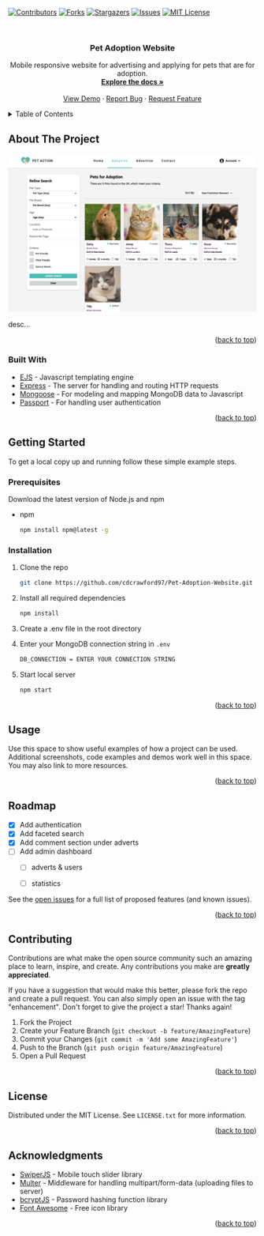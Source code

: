 <div id="top"></div>

[![Contributors][contributors-shield]][contributors-url]
[![Forks][forks-shield]][forks-url]
[![Stargazers][stars-shield]][stars-url]
[![Issues][issues-shield]][issues-url]
[![MIT License][license-shield]][license-url]



<!-- PROJECT LOGO -->
<br />
<div align="center">
<h3 align="center">Pet Adoption Website</h3>

  <p align="center">
    Mobile responsive website for advertising and applying for pets that are for adoption.
    <br />
    <a href="https://github.com/cdcrawford97/Pet-Adoption-Website"><strong>Explore the docs »</strong></a>
    <br />
    <br />
    <a href="https://github.com/cdcrawford97/Pet-Adoption-Website">View Demo</a>
    ·
    <a href="https://github.com/cdcrawford97/Pet-Adoption-Website/issues">Report Bug</a>
    ·
    <a href="https://github.com/cdcrawford97/Pet-Adoption-Website/issues">Request Feature</a>
  </p>
</div>



<!-- TABLE OF CONTENTS -->
<details>
  <summary>Table of Contents</summary>
  <ol>
    <li>
      <a href="#about-the-project">About The Project</a>
      <ul>
        <li><a href="#built-with">Built With</a></li>
      </ul>
    </li>
    <li>
      <a href="#getting-started">Getting Started</a>
      <ul>
        <li><a href="#prerequisites">Prerequisites</a></li>
        <li><a href="#installation">Installation</a></li>
      </ul>
    </li>
    <li><a href="#usage">Usage</a></li>
    <li><a href="#roadmap">Roadmap</a></li>
    <li><a href="#contributing">Contributing</a></li>
    <li><a href="#license">License</a></li>
    <li><a href="#acknowledgments">Acknowledgments</a></li>
  </ol>
</details>



<!-- ABOUT THE PROJECT -->
## About The Project

[![Adoption Search Page][product-screenshot]](https://example.com)

desc...

<p align="right">(<a href="#top">back to top</a>)</p>



### Built With

* [EJS](https://ejs.co/) - Javascript templating engine
* [Express](https://expressjs.com/) - The server for handling and routing HTTP requests
* [Mongoose](https://mongoosejs.com/docs/) - For modeling and mapping MongoDB data to Javascript
* [Passport](https://www.passportjs.org/) - For handling user authentication


<p align="right">(<a href="#top">back to top</a>)</p>



<!-- GETTING STARTED -->
## Getting Started

To get a local copy up and running follow these simple example steps.

### Prerequisites

Download the latest version of Node.js and npm
* npm
  ```sh
  npm install npm@latest -g
  ```

### Installation

1. Clone the repo
   ```sh
   git clone https://github.com/cdcrawford97/Pet-Adoption-Website.git
   ```
2. Install all required dependencies
   ```sh
   npm install
   ```
3. Create a .env file in the root directory

4. Enter your MongoDB connection string in `.env`
   ```sh
   DB_CONNECTION = ENTER YOUR CONNECTION STRING
   ```
5. Start local server
   ```sh
   npm start
   ```

<p align="right">(<a href="#top">back to top</a>)</p>



<!-- USAGE EXAMPLES -->
## Usage

Use this space to show useful examples of how a project can be used. Additional screenshots, code examples and demos work well in this space. You may also link to more resources.


<p align="right">(<a href="#top">back to top</a>)</p>


<!-- ROADMAP -->
## Roadmap

- [x] Add authentication
- [x] Add faceted search
- [x] Add comment section under adverts
- [ ] Add admin dashboard
    - [ ] adverts & users
    - [ ] statistics


See the [open issues](https://github.com/cdcrawford97/Pet-Adoption-Website/issues) for a full list of proposed features (and known issues).

<p align="right">(<a href="#top">back to top</a>)</p>



<!-- CONTRIBUTING -->
## Contributing

Contributions are what make the open source community such an amazing place to learn, inspire, and create. Any contributions you make are **greatly appreciated**.

If you have a suggestion that would make this better, please fork the repo and create a pull request. You can also simply open an issue with the tag "enhancement".
Don't forget to give the project a star! Thanks again!

1. Fork the Project
2. Create your Feature Branch (`git checkout -b feature/AmazingFeature`)
3. Commit your Changes (`git commit -m 'Add some AmazingFeature'`)
4. Push to the Branch (`git push origin feature/AmazingFeature`)
5. Open a Pull Request

<p align="right">(<a href="#top">back to top</a>)</p>



<!-- LICENSE -->
## License

Distributed under the MIT License. See `LICENSE.txt` for more information.

<p align="right">(<a href="#top">back to top</a>)</p>


<!-- ACKNOWLEDGMENTS -->
## Acknowledgments

* [SwiperJS](https://swiperjs.com/) - Mobile touch slider library
* [Multer](https://www.npmjs.com/package/multer) - Middleware for handling multipart/form-data (uploading files to server)
* [bcryptJS](https://www.npmjs.com/package/bcryptjs) - Password hashing function library
* [Font Awesome](https://fontawesome.com/) - Free icon library

<p align="right">(<a href="#top">back to top</a>)</p>



<!-- MARKDOWN LINKS & IMAGES -->
[contributors-shield]: https://img.shields.io/github.com/cdcrawford97/Pet-Adoption-Website.svg?style=for-the-badge
[contributors-url]: https://github.com/cdcrawford97/Pet-Adoption-Website/graphs/contributors
[forks-shield]: https://img.shields.io/github.com/cdcrawford97/Pet-Adoption-Websitesvg?style=for-the-badge
[forks-url]: https://github.com/cdcrawford97/Pet-Adoption-Website/network/members
[stars-shield]: https://img.shields.io/github.com/cdcrawford97/Pet-Adoption-Website.svg?style=for-the-badge
[stars-url]: https://github.com/cdcrawford97/Pet-Adoption-Website/stargazers
[issues-shield]: https://img.shields.io/github.com/cdcrawford97/Pet-Adoption-Website.svg?style=for-the-badge
[issues-url]: https://github.com/cdcrawford97/Pet-Adoption-Website/issues
[license-shield]: https://img.shields.io/github.com/cdcrawford97/Pet-Adoption-Website.svg?style=for-the-badge
[license-url]: https://github.com/cdcrawford97/Pet-Adoption-Website/blob/master/LICENSE.txt
[linkedin-shield]: https://img.shields.io/badge/-LinkedIn-black.svg?style=for-the-badge&logo=linkedin&colorB=555
[linkedin-url]: https://linkedin.com/in/linkedin_username
[product-screenshot]: public/images/adoptionPage.png
